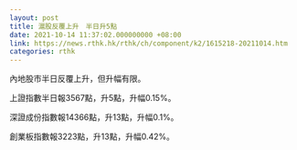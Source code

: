 ```yaml
---
layout: post
title: 滬股反覆上升　半日升5點
date: 2021-10-14 11:37:02.000000000 +08:00
link: https://news.rthk.hk/rthk/ch/component/k2/1615218-20211014.htm
categories: rthk
---
```


內地股市半日反覆上升，但升幅有限。

上證指數半日報3567點，升5點，升幅0.15%。

深證成份指數報14366點，升13點，升幅0.1%。

創業板指數報3223點，升13點，升幅0.42%。
